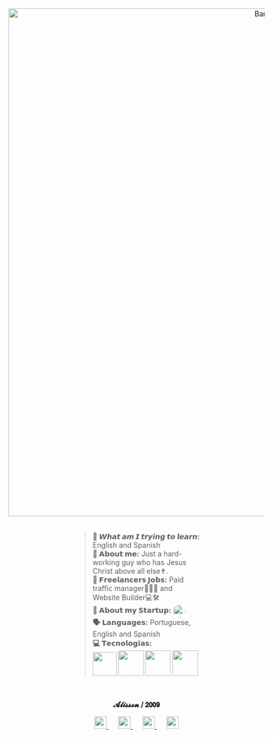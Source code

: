 <div align="center">
  <img src="https://github.com/user-attachments/assets/45e000cf-9c31-4368-9eaa-a01dde44e249" alt="Banner" width="1000">
</div>
<br>
<div style="width: 50%; margin: 0 auto; text-align: left;">
  
  <blockquote>
   <strong> 📖 𝙒𝙝𝙖𝙩 𝙖𝙢 𝙄 𝙩𝙧𝙮𝙞𝙣𝙜 𝙩𝙤 𝙡𝙚𝙖𝙧𝙣:</strong> English and Spanish  <br>
   <strong> 💬 𝗔𝗯𝗼𝘂𝘁 𝗺𝗲:</strong> Just a hard-working guy who has Jesus Christ above all else✝️.  <br>
   <strong> 💼 𝗙𝗿𝗲𝗲𝗹𝗮𝗻𝗰𝗲𝗿𝘀 𝗝𝗼𝗯𝘀:</strong> Paid traffic manager🧠🧑‍💼 and Website Builder💻🛠️ <br>
   <strong>🚀 𝗔𝗯𝗼𝘂𝘁 𝗺𝘆 𝗦𝘁𝗮𝗿𝘁𝘂𝗽:</strong> <img src="https://github.com/user-attachments/assets/fb38efc8-aa4b-4877-a2d8-1ebf199df197" width="25" style="border-radius: 100%; vertical-align: middle; margin-right: 5px;"> <br>
   <strong> 🗣️ 𝗟𝗮𝗻𝗴𝘂𝗮𝗴𝗲𝘀:</strong> Portuguese, English and Spanish  <br>
  <strong>💻 𝗧𝗲𝗰𝗻𝗼𝗹𝗼𝗴𝗶𝗮𝘀<strong>:</strong>
  <br>
  <img src="https://github.com/user-attachments/assets/1d1f88b5-6f0b-4d15-878a-f9d3ac340135" width="47"> 
  <img src="https://github.com/user-attachments/assets/3282e5e3-1bb0-4c3c-98f9-69e61cb39e30" width="50">
  <img src="https://github.com/user-attachments/assets/e51a7102-adc9-4572-996d-2baa4d00d69d" width="50"> 
  <img src="https://github.com/user-attachments/assets/db6a59f8-1e01-471b-ac1b-51fe6bbfda22" width="50">
</div>
</div>

<br>
<div align="center">

  𝓐𝓵𝓲𝓼𝓼𝓸𝓷 / 𝟮𝟬𝟬𝟵</strong> <br>
  
<div align="center">
 <a href="https://www.tiktok.com/@kiarofv" alt="Tik Tok">
    <img src="https://github.com/user-attachments/assets/4e039a4b-4029-45f7-9fde-d875a46d3d3a" width="24" height="24" />
  </a> &nbsp;&nbsp;&nbsp;&nbsp;

  <a href="https://www.instagram.com/kiiaaroo" alt="Instagram">
    <img src="https://github.com/user-attachments/assets/bc2821eb-db73-48f1-a2f3-adca7f356478" width="24" height="24" />
  </a> &nbsp;&nbsp;&nbsp;&nbsp;

  <a href="https://www.youtube.com/@kiarofv" alt="Youtube">
    <img src="https://github.com/user-attachments/assets/c656bae6-11d6-40df-8b44-f05856ff23f9" width="24" height="24" />
  </a> &nbsp;&nbsp;&nbsp;&nbsp;

  <a href="https://x.com/kiaro" alt="X">
    <img src="https://github.com/user-attachments/assets/b28ecedc-9806-4595-bf1f-869631668d7f" width="24" height="24" />
  </a>
</div>

<br>

<div align="center">
  <img src="https://github.com/user-
